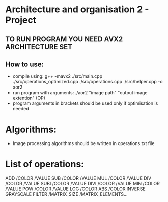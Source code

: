 # Architecture and organisation 2 - Project

## TO RUN PROGRAM YOU NEED AVX2 ARCHITECTURE SET

## How to use:

- compile using: g++ -mavx2 ./src/main.cpp ./src/operations_optimized.cpp ./src/operations.cpp ./src/helper.cpp -o aor2
- run program with arguments: ./aor2 "image path" "output image extention" (OP)
- program arguments in brackets should be used only if optimisation is needed

# Algorithms:

- Image processing algorithms should be written in operations.txt file

# List of operations:

ADD /COLOR /VALUE
SUB /COLOR /VALUE
MUL /COLOR /VALUE
DIV /COLOR /VALUE
SUBI /COLOR /VALUE
DIVI /COLOR /VALUE
MIN /COLOR /VALUE
POW /COLOR /VALUE
LOG /COLOR
ABS /COLOR
INVERSE
GRAYSCALE
FILTER /MATRIX_SIZE /MATRIX_ELEMENTS...
